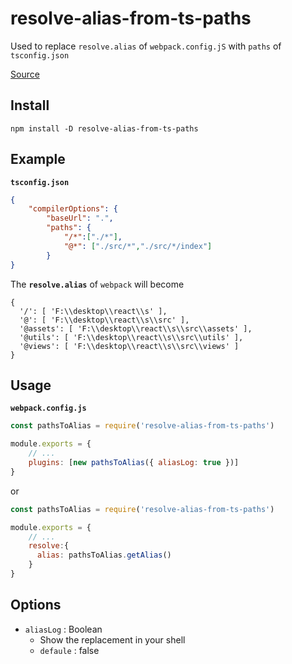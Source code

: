 # resolve-alias-from-ts-paths

Used to replace `resolve.alias` of `webpack.config.jS` with `paths` of `tsconfig.json`

[Source ](https://github.com/sx6316/resolve-alias-from-ts-paths/blob/main/index.js)


## Install

```shell
npm install -D resolve-alias-from-ts-paths
```

## Example

**`tsconfig.json`**

```json
{
    "compilerOptions": {
        "baseUrl": ".",
        "paths": {
            "/*":["./*"],
            "@*": ["./src/*","./src/*/index"]
        }
}
```

The **`resolve.alias`** of `webpack` will become

```
{
  '/': [ 'F:\\desktop\\react\\s' ],
  '@': [ 'F:\\desktop\\react\\s\\src' ],
  '@assets': [ 'F:\\desktop\\react\\s\\src\\assets' ],
  '@utils': [ 'F:\\desktop\\react\\s\\src\\utils' ],
  '@views': [ 'F:\\desktop\\react\\s\\src\\views' ]
}
```

## Usage

**`webpack.config.js`**

```javascript
const pathsToAlias = require('resolve-alias-from-ts-paths')

module.exports = {
    // ...
    plugins: [new pathsToAlias({ aliasLog: true })]
}
```

or

```js
const pathsToAlias = require('resolve-alias-from-ts-paths')

module.exports = {
    // ...
    resolve:{
	  alias: pathsToAlias.getAlias()
	}
}
```

## Options
 - `aliasLog` :  Boolean
    - Show the replacement in your shell
    - `defaule` : false


